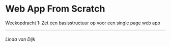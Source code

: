 # Web App From Scratch


[Weekopdracht 1: Zet een basisstructuur op voor een single page web app](http://linda2912.github.io/webAppFromScratch/opdracht5/#frontEndBestPractices/week1)

___

###### Linda van Dijk